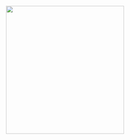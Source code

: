 <p align="center">
<img src="https://mhabibr02.github.io/Page-Web-Development/assets/img/portfolio/webdev-133.png" width="80%" height="30%">
</p>
